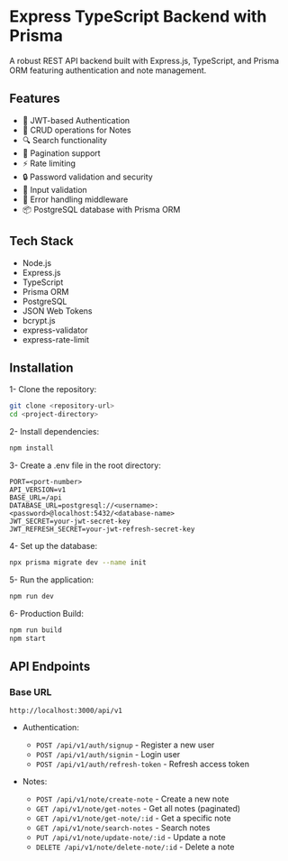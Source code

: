 # Express TypeScript Backend with Prisma

A robust REST API backend built with Express.js, TypeScript, and Prisma ORM featuring authentication and note management.

## Features

- 🔐 JWT-based Authentication
- 📝 CRUD operations for Notes
- 🔍 Search functionality
- 📄 Pagination support
- ⚡ Rate limiting
- 🔒 Password validation and security
- 🎯 Input validation
- 🚫 Error handling middleware
- 📦 PostgreSQL database with Prisma ORM

## Tech Stack

- Node.js
- Express.js
- TypeScript
- Prisma ORM
- PostgreSQL
- JSON Web Tokens
- bcrypt.js
- express-validator
- express-rate-limit

## Installation

1- Clone the repository:

```bash
git clone <repository-url>
cd <project-directory>
```

2- Install dependencies:

```bash
npm install
```

3- Create a .env file in the root directory:

```.env
PORT=<port-number>
API_VERSION=v1
BASE_URL=/api
DATABASE_URL=postgresql://<username>:<password>@localhost:5432/<database-name>
JWT_SECRET=your-jwt-secret-key
JWT_REFRESH_SECRET=your-jwt-refresh-secret-key
```

4- Set up the database:

```bash
npx prisma migrate dev --name init
```

5- Run the application:

```bash
npm run dev
```

6- Production Build:

```bash
npm run build
npm start
```

## API Endpoints

### Base URL

`http://localhost:3000/api/v1`

- Authentication:
  - `POST /api/v1/auth/signup` - Register a new user
  - `POST /api/v1/auth/signin` - Login user
  - `POST /api/v1/auth/refresh-token` - Refresh access token

- Notes:
  - `POST /api/v1/note/create-note` - Create a new note
  - `GET /api/v1/note/get-notes` - Get all notes (paginated)
  - `GET /api/v1/note/get-note/:id` - Get a specific note
  - `GET /api/v1/note/search-notes` - Search notes
  - `PUT /api/v1/note/update-note/:id` - Update a note
  - `DELETE /api/v1/note/delete-note/:id` - Delete a note
  
